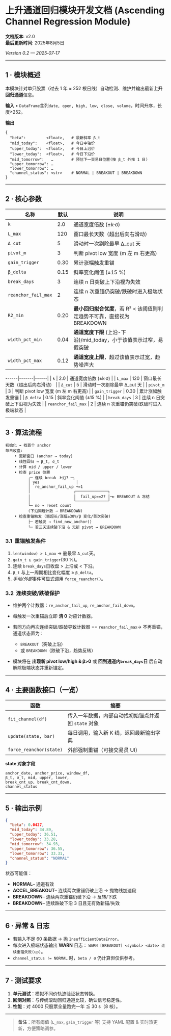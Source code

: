 # 上升通道回归模块开发文档 (Ascending Channel Regression Module)

**文档版本**: v2.0  
**最后更新时间**: 2025年8月5日

*Version 0.2 — 2025‑07‑17*

---

## 1 · 模块概述

本模块针对单只股票（过去 1 年 ≈ 252 根日线）自动检测、维护并输出最新**上升回归通道**信息。

**输入**
• `DataFrame`含列`date, open, high, low, close, volume`，时间升序，长度≥252。

**输出**

```
{
  "beta":         <float>,   # 最新斜率 β_t
  "mid_today":    <float>,   # 今日中轴价
  "upper_today":  <float>,   # 今日上沿价
  "lower_today":  <float>,   # 今日下沿价
  "mid_tomorrow":   …        # 预估下一交易日位置(按 β_t 外推 1 日)
  "upper_tomorrow": …
  "lower_tomorrow": …
  "channel_status": <str>    # NORMAL | BREAKOUT | BREAKDOWN
}
```

---

## 2 · 核心参数

| 名称                  | 默认   | 说明                                          |
| ------------------- | ---- | ------------------------------------------- |
| `k`                 | 2.0  | 通道宽度倍数 (±k·σ)                               |
| `L_max`             | 120  | 窗口最长天数（超出后向右滑动）                             |
| `Δ_cut`             | 5    | 滑动时一次剔除最早 Δ\_cut 天                          |
| `pivot_m`           | 3    | 判断 pivot low 宽度 (m 左 m 右更高)                 |
| `gain_trigger`      | 0.30 | 累计涨幅触发重锚                                    |
| `β_delta`           | 0.15 | 斜率变化阈值 (±15 %)                              |
| `break_days`        | 3    | 连续 n 日突破上下沿视为失效                             |
| `reanchor_fail_max` | 2    | 连续 n 次重锚仍突破/跌破时进入极端状态                       |
| `R2_min`            | 0.20 | **最小回归拟合优度**，若 R² < 该阈值则判定趋势不可靠，直接视为 BREAKDOWN |
| `width_pct_min`     | 0.04 | **通道宽度下限** (上沿-下沿)/mid\_today，小于该值表示过窄，易假突破 |
| `width_pct_max`     | 0.12 | **通道宽度上限**，超过该值表示过宽，趋势噪声大                   |

\------|-------|------|
\| `k` | 2.0 | 通道宽度倍数 (±k·σ) |
\| `L_max` | 120 | 窗口最长天数（超出后向右滑动） |
\| `Δ_cut` | 5 | 滑动时一次剔除最早 Δ\_cut 天 |
\| `pivot_m` | 3 | 判断 pivot low 宽度 (m 左 m 右更高) |
\| `gain_trigger` | 0.30 | 累计涨幅触发重锚 |
\| `β_delta` | 0.15 | 斜率变化阈值 (±15 %) |
\| `break_days` | 3 | 连续 n 日突破上下沿视为失效 |
\| `reanchor_fail_max` | 2 | 连续 n 次重锚仍突破/跌破时进入极端状态 |

---

## 3 · 算法流程

```
初始化 → 找首个 anchor
每日收盘:
    • 更新窗口 (anchor → today)
    • 线性回归 → β_t, σ_t
    • 计算 mid / upper / lower
    • 检查 price 位置
          ╭─ 连续 break 上沿? ─╮
          │ yes                │
          │  re_anchor_fail_up +=1
          │                   ┌──────────────┐
          │                   │  fail_up==2? │─► BREAKOUT & 冻结
          │                   └──────────────┘
          └─ no → reset count
          (下沿同理计数 → BREAKDOWN)
    • 检查重锚触发 (窗超长/涨幅≥30%/β 变化/首次突破)
          ├─ 若触发 → find_new_anchor()
          └─ 若三天连续破下沿 & 无新 pivot → BREAKDOWN
```

### 3.1  重锚触发条件

1. `len(window) > L_max`  → 删最早 `Δ_cut`天。
2. `gain_t ≥ gain_trigger`(30 %)。
3. 连续 `break_days`日收盘 > 上沿或 < 下沿。
4. `β_t` 与上一周期相比变化幅度 ≥ `β_delta`。
5. *手动/外部*事件可显式调用 `force_reanchor()`。

### 3.2  连续突破/跌破保护

* 维护两个计数器：`re_anchor_fail_up`, `re_anchor_fail_down`。
* 每触发一次重锚后立即 **清 0** 对应计数器。
* 若同方向再次连续突破/跌破导致计数器 == `reanchor_fail_max`→ 不再重锚，通道状态置为：

    * `BREAKOUT`（突破上沿）
    * 或 `BREAKDOWN`（跌破下沿，趋势反转）
* 模块将在 **出现新 pivot low/high & β>0** 或 **回到通道内`break_days`日** 后自动解除极端状态并重新锚定。

---

## 4 · 主要函数接口（一览）

| 函数                      | 摘要                             |
| ----------------------- | ------------------------------ |
| `fit_channel(df)`       | 传入一年数据，内部自动找初始锚点并返回 `state` 对象 |
| `update(state, bar)`    | 每日调用，输入新 K 线，返回最新输出字典          |
| `force_reanchor(state)` | 外部强制重锚（可接交易员 UI）               |

**state 对象字段**

```
anchor_date, anchor_price, window_df,
β_t, σ_t, mid, upper, lower,
break_cnt_up, break_cnt_down,
channel_status
```

---

## 5 · 输出示例

```json
{
  "beta": 0.0427,
  "mid_today": 34.89,
  "upper_today": 36.51,
  "lower_today": 33.28,
  "mid_tomorrow": 34.93,
  "upper_tomorrow": 36.55,
  "lower_tomorrow": 33.31,
  "channel_status": "NORMAL"
}
```

状态可能值：

* **NORMAL**– 通道有效
* **ACCEL\_BREAKOUT**– 连续两次重锚仍破上沿 → 抛物线加速段
* **BREAKDOWN**– 连续两次重锚仍破下沿 → 反转/下跌
* **BREAKDOWN**– 连续跌破下沿 3 日且无有效新锚/失效

---

## 6 · 异常 & 日志

* 若输入不足 60 条数据 → 抛 `InsufficientDataError`。
* 每次进入极端状态输出 **WARN** 日志：
  `WARN [BREAKOUT] <symbol> <date> 连续重锚失败(up)`。
* `channel_status != NORMAL` 时，`beta / σ` 仍计算但仅供参考。

---

## 7 · 测试要求

1. **单元测试**：模拟不同价轨迹验证状态转换。
2. **回测对照**：与传统滚动回归通道比较，确认信号稳定性。
3. **性能**：对 4000 只股票全量跑完一年 ≦ 30 s（8 核）。

---

> **备注**：所有阈值 (`L_max`, `gain_trigger` 等) 支持 YAML 配置 & 实时热更新，方便策略调参。
